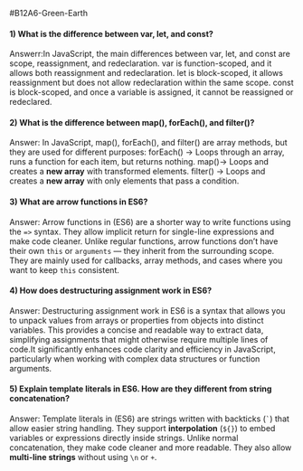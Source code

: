 #B12A6-Green-Earth
#### 1) What is the difference between var, let, and const?
Answerr:In JavaScript, the main differences between var, let, and const are scope, reassignment, and redeclaration.
var is function-scoped, and it allows both reassignment and redeclaration.
let is block-scoped, it allows reassignment but does not allow redeclaration within the same scope.
const is block-scoped, and once a variable is assigned, it cannot be reassigned or redeclared.

#### 2) What is the difference between map(), forEach(), and filter()?
Answer: In JavaScript, map(), forEach(), and filter() are array methods, but they are used for different purposes:
forEach() → Loops through an array, runs a function for each item, but returns nothing.
map()→ Loops and creates a **new array** with transformed elements.
filter() → Loops and creates a **new array** with only elements that pass a condition.
#### 3) What are arrow functions in ES6?
Answer: Arrow functions in (ES6) are a shorter way to write functions using the `=>` syntax. They allow implicit return for single-line expressions and make code cleaner. Unlike regular functions, arrow functions don’t have their own `this` or `arguments` — they inherit from the surrounding scope. They are mainly used for callbacks, array methods, and cases where you want to keep `this` consistent.
#### 4) How does destructuring assignment work in ES6?
Answer: Destructuring assignment work in ES6 is a syntax that allows you to unpack values ​​from arrays or properties from objects into distinct variables. This provides a concise and readable way to extract data, simplifying assignments that might otherwise require multiple lines of code.It significantly enhances code clarity and efficiency in JavaScript, particularly when working with complex data structures or function arguments.
#### 5) Explain template literals in ES6. How are they different from string concatenation?
Answer: Template literals in (ES6) are strings written with backticks (`` ` ``) that allow easier string handling. They support **interpolation** (`${}`) to embed variables or expressions directly inside strings. Unlike normal concatenation, they make code cleaner and more readable. They also allow **multi-line strings** without using `\n` or `+`.
